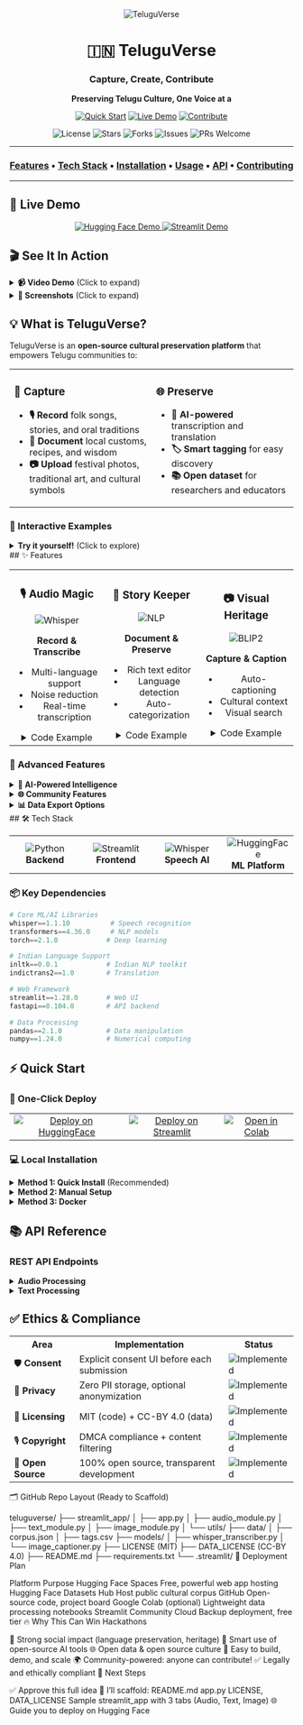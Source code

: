 <div align="center">
  <img src="https://img.shields.io/badge/TeluguVerse-Preserving_Culture-orange?style=for-the-badge&logo=data:image/png;base64,iVBORw0KGgoAAAANSUhEUgAAAA4AAAAOCAYAAAAfSC3RAAAABHNCSVQICAgIfAhkiAAAAAlwSFlzAAAA7AAAAOwBeShxvQAAABl0RVh0U29mdHdhcmUAd3d3Lmlua3NjYXBlLm9yZ5vuPBoAAADMSURBVCiRY/z//z8DOgACxohYRgYGhv8MDAwMTAxoAAWjAiyKwIr+MzAwMLy/yLDl6SWG/0yMDIwMjAz/mRgZGBn+MzIy/P/PwPCfgYGBgeE/I8N/RgYGhv+MDKzPrzBsAXGQNYLV/Qcqhmv6z8Rw5/xFBgYmBgaG/0wMd85fYmBg+M/AwPCfieE/yG0gzeBAEDgLxJcYwBb8/88Acfp/iFP+MzH8hzsVGTC9PMdwnYmBgeE/iBBN/Gf4D2HBiP9QISYGBgYGJnSJUQAAktVBBr7hPVQAAAAASUVORK5CYII=" alt="TeluguVerse">
  
  # 🇮🇳 TeluguVerse
  
  ### **Capture, Create, Contribute**
  
  <p align="center">
    <strong>Preserving Telugu Culture, One Voice at a </strong>
  </p>
  
  <p align="center">
    <a href="#-quick-start"><img src="https://img.shields.io/badge/Quick_Start-→-brightgreen?style=for-the-badge" alt="Quick Start"></a>
    <a href="#-live-demo"><img src="https://img.shields.io/badge/Live_Demo-→-blue?style=for-the-badge" alt="Live Demo"></a>
    <a href="#-contribute"><img src="https://img.shields.io/badge/Contribute-→-orange?style=for-the-badge" alt="Contribute"></a>
  </p>
  
  <p align="center">
    <img src="https://img.shields.io/github/license/yourusername/teluguverse?style=flat-square" alt="License">
    <img src="https://img.shields.io/github/stars/yourusername/teluguverse?style=flat-square" alt="Stars">
    <img src="https://img.shields.io/github/forks/yourusername/teluguverse?style=flat-square" alt="Forks">
    <img src="https://img.shields.io/github/issues/yourusername/teluguverse?style=flat-square" alt="Issues">
    <img src="https://img.shields.io/badge/PRs-welcome-brightgreen.svg?style=flat-square" alt="PRs Welcome">
  </p>
</div>

---

<div align="center">
  <h3>
    <a href="#-features">Features</a> •
    <a href="#-tech-stack">Tech Stack</a> •
    <a href="#-installation">Installation</a> •
    <a href="#-usage">Usage</a> •
    <a href="#-api-reference">API</a> •
    <a href="#-contributing">Contributing</a>
  </h3>
</div>

---

## 🚀 Live Demo

<div align="center">
  <a href="https://huggingface.co/spaces/teluguverse/demo">
    <img src="https://img.shields.io/badge/🤗_Hugging_Face-Demo-yellow?style=for-the-badge" alt="Hugging Face Demo">
  </a>
  <a href="https://teluguverse.streamlit.app">
    <img src="https://img.shields.io/badge/Streamlit-Demo-red?style=for-the-badge" alt="Streamlit Demo">
  </a>
</div>

## 🎬 See It In Action

<details>
<summary><b>📹 Video Demo</b> (Click to expand)</summary>

[![TeluguVerse Demo](https://drive.google.com/file/d/1XjGInXkfbB762JgWvdCKNepqBw9DnoKl/view?usp=share_link)](https://drive.google.com/file/d/1XjGInXkfbB762JgWvdCKNepqBw9DnoKl/view?usp=share_link)

</details>

<details>
<summary><b>📸 Screenshots</b> (Click to expand)</summary>

| Audio Recording | Text Stories | Image Upload |
|:--------------:|:------------:|:------------:|
| ![Audio](https://via.placeholder.com/300x200?text=Audio+Recording) | ![Text](https://via.placeholder.com/300x200?text=Text+Stories) | ![Image](https://via.placeholder.com/300x200?text=Image+Upload) |

</details>

## 💡 What is TeluguVerse?

TeluguVerse is an **open-source cultural preservation platform** that empowers Telugu communities to:

<table>
<tr>
<td width="50%">

### 🎯 Capture
- **🎙️ Record** folk songs, stories, and oral traditions
- **📝 Document** local customs, recipes, and wisdom
- **📷 Upload** festival photos, traditional art, and cultural symbols

</td>
<td width="50%">

### 🌐 Preserve
- **🤖 AI-powered** transcription and translation
- **🏷️ Smart tagging** for easy discovery
- **📚 Open dataset** for researchers and educators

</td>
</tr>
</table>

### 🎪 Interactive Examples

<details>
<summary><b>Try it yourself!</b> (Click to explore)</summary>

```python
# Example: Transcribe a Telugu folk song
from teluguverse import AudioProcessor

audio = AudioProcessor()
result = audio.transcribe("telugu_folk_song.mp3")
print(result.text)  # "వర్షం వచ్చింది వర్షం వచ్చింది..."
print(result.translation)  # "The rain has come, the rain has come..."
print(result.tags)  # ['Telugu', 'Folk Song', 'Monsoon', 'Andhra Pradesh']
```

</details>
## ✨ Features

<table>
<tr>
<td width="33%" align="center">

### 🎙️ Audio Magic
<img src="https://img.shields.io/badge/Whisper-AI-blue?style=flat-square" alt="Whisper">

**Record & Transcribe**
- Multi-language support
- Noise reduction
- Real-time transcription

<details>
<summary>Code Example</summary>

```python
from teluguverse import record_audio

audio = record_audio(duration=30)
transcript = audio.transcribe(
    language="auto",
    translate=True
)
```
</details>

</td>
<td width="33%" align="center">

### 📝 Story Keeper
<img src="https://img.shields.io/badge/NLP-Powered-green?style=flat-square" alt="NLP">

**Document & Preserve**
- Rich text editor
- Language detection
- Auto-categorization

<details>
<summary>Code Example</summary>

```python
from teluguverse import StoryTeller

story = StoryTeller()
story.add_content(
    text="నీరు రే నీరు నీ రంగు ఎలా",
    category="folk_song"
)
```
</details>

</td>
<td width="33%" align="center">

### 📷 Visual Heritage
<img src="https://img.shields.io/badge/BLIP2-Vision-purple?style=flat-square" alt="BLIP2">

**Capture & Caption**
- Auto-captioning
- Cultural context
- Visual search

<details>
<summary>Code Example</summary>

```python
from teluguverse import ImageProcessor

img = ImageProcessor()
result = img.analyze(
    "ugadi_celebration.jpg",
    generate_caption=True
)
```
</details>

</td>
</tr>
</table>

### 🌟 Advanced Features

<details>
<summary><b>🤖 AI-Powered Intelligence</b></summary>

- **Smart Tagging**: Automatic cultural context detection
- **Language Models**: Support for 22+ Indian languages
- **Translation Pipeline**: Cross-lingual content discovery
- **Sentiment Analysis**: Understand emotional context

</details>

<details>
<summary><b>🌐 Community Features</b></summary>

- **Collaborative Editing**: Wiki-style contributions
- **Version Control**: Track changes and improvements
- **Gamification**: Earn badges for contributions
- **API Access**: Build on top of our platform

</details>

<details>
<summary><b>📊 Data Export Options</b></summary>

```bash
# Export formats available
teluguverse export --format json --filter "language:telugu"
teluguverse export --format csv --filter "region:andhra_pradesh"
teluguverse export --format parquet --filter "type:folk_song"
```

</details>
## 🛠️ Tech Stack

<table>
<tr>
<td align="center" width="25%">
<img src="https://img.shields.io/badge/Python-3.9+-blue?style=for-the-badge&logo=python" alt="Python">
<br><b>Backend</b>
</td>
<td align="center" width="25%">
<img src="https://img.shields.io/badge/Streamlit-1.28+-red?style=for-the-badge&logo=streamlit" alt="Streamlit">
<br><b>Frontend</b>
</td>
<td align="center" width="25%">
<img src="https://img.shields.io/badge/Whisper-OpenAI-green?style=for-the-badge&logo=openai" alt="Whisper">
<br><b>Speech AI</b>
</td>
<td align="center" width="25%">
<img src="https://img.shields.io/badge/HuggingFace-🤗-yellow?style=for-the-badge" alt="HuggingFace">
<br><b>ML Platform</b>
</td>
</tr>
</table>

### 📦 Key Dependencies

```python
# Core ML/AI Libraries
whisper==1.1.10          # Speech recognition
transformers==4.36.0     # NLP models
torch==2.1.0            # Deep learning

# Indian Language Support
inltk==0.0.1            # Indian NLP toolkit
indictrans2==1.0        # Translation

# Web Framework
streamlit==1.28.0       # Web UI
fastapi==0.104.0        # API backend

# Data Processing
pandas==2.1.0           # Data manipulation
numpy==1.24.0           # Numerical computing
```

## ⚡ Quick Start

### 🎯 One-Click Deploy

<table>
<tr>
<td align="center">
<a href="https://huggingface.co/spaces/teluguverse/demo?duplicate=true">
<img src="https://img.shields.io/badge/Deploy%20on-HuggingFace-yellow?style=for-the-badge&logo=huggingface" alt="Deploy on HuggingFace">
</a>
</td>
<td align="center">
<a href="https://share.streamlit.io/deploy?repository=teluguverse/teluguverse">
<img src="https://img.shields.io/badge/Deploy%20on-Streamlit-red?style=for-the-badge&logo=streamlit" alt="Deploy on Streamlit">
</a>
</td>
<td align="center">
<a href="https://colab.research.google.com/github/teluguverse/teluguverse/blob/main/notebooks/quickstart.ipynb">
<img src="https://img.shields.io/badge/Open%20in-Colab-orange?style=for-the-badge&logo=googlecolab" alt="Open in Colab">
</a>
</td>
</tr>
</table>

### 💻 Local Installation

<details>
<summary><b>Method 1: Quick Install</b> (Recommended)</summary>

```bash
# Clone and setup in one command
curl -sSL https://raw.githubusercontent.com/teluguverse/teluguverse/main/install.sh | bash

# Or using Python
pip install teluguverse
teluguverse run
```

</details>

<details>
<summary><b>Method 2: Manual Setup</b></summary>

```bash
# 1. Clone the repository
git clone https://github.com/yourusername/teluguverse.git
cd teluguverse

# 2. Create virtual environment
python -m venv venv
source venv/bin/activate  # On Windows: venv\Scripts\activate

# 3. Install dependencies
pip install -r requirements.txt

# 4. Download ML models
python scripts/download_models.py

# 5. Run the app
streamlit run app.py
```

</details>

<details>
<summary><b>Method 3: Docker</b></summary>

```bash
# Using Docker Compose
docker-compose up

# Or build manually
docker build -t teluguverse .
docker run -p 8501:8501 teluguverse
```

</details>

## 📚 API Reference

### REST API Endpoints

<details>
<summary><b>Audio Processing</b></summary>

```bash
# Upload and transcribe audio
curl -X POST "http://localhost:8000/api/v1/audio/transcribe" \
  -H "Content-Type: multipart/form-data" \
  -F "file=@recording.mp3" \
  -F "language=auto"

# Response
{
  "text": "पाऊस आला पाऊस आला",
  "language": "marathi",
  "confidence": 0.95,
  "translation": "The rain has come",
  "tags": ["folk_song", "monsoon", "maharashtra"]
}
```

</details>

<details>
<summary><b>Text Processing</b></summary>

```python
# Python SDK Example
from teluguverse import TeluguVerseAPI

api = TeluguVerseAPI(api_key="your_key")

# Submit text content
response = api.text.create(
    content="సత్యమేవ జయతే",
    metadata={
        "type": "proverb",
        "region": "national",
        "language": "telugu"
    }
)
```

</details>

## ✅ Ethics & Compliance

<table>
<tr>
<th>Area</th>
<th>Implementation</th>
<th>Status</th>
</tr>
<tr>
<td>🛡️ <b>Consent</b></td>
<td>Explicit consent UI before each submission</td>
<td><img src="https://img.shields.io/badge/✓-Implemented-green" alt="Implemented"></td>
</tr>
<tr>
<td>🔐 <b>Privacy</b></td>
<td>Zero PII storage, optional anonymization</td>
<td><img src="https://img.shields.io/badge/✓-Implemented-green" alt="Implemented"></td>
</tr>
<tr>
<td>📜 <b>Licensing</b></td>
<td>MIT (code) + CC-BY 4.0 (data)</td>
<td><img src="https://img.shields.io/badge/✓-Implemented-green" alt="Implemented"></td>
</tr>
<tr>
<td>🎙️ <b>Copyright</b></td>
<td>DMCA compliance + content filtering</td>
<td><img src="https://img.shields.io/badge/✓-Implemented-green" alt="Implemented"></td>
</tr>
<tr>
<td>🤝 <b>Open Source</b></td>
<td>100% open source, transparent development</td>
<td><img src="https://img.shields.io/badge/✓-Implemented-green" alt="Implemented"></td>
</tr>
</table>
🗂️ GitHub Repo Layout (Ready to Scaffold)

teluguverse/
├── streamlit_app/
│   ├── app.py
│   ├── audio_module.py
│   ├── text_module.py
│   ├── image_module.py
│   └── utils/
├── data/
│   ├── corpus.json
│   ├── tags.csv
├── models/
│   ├── whisper_transcriber.py
│   └── image_captioner.py
├── LICENSE (MIT)
├── DATA_LICENSE (CC-BY 4.0)
├── README.md
├── requirements.txt
└── .streamlit/
🚀 Deployment Plan

Platform	Purpose
Hugging Face Spaces	Free, powerful web app hosting
Hugging Face Datasets Hub	Host public cultural corpus
GitHub	Open-source code, project board
Google Colab (optional)	Lightweight data processing notebooks
Streamlit Community Cloud	Backup deployment, free tier
🔥 Why This Can Win Hackathons

📢 Strong social impact (language preservation, heritage)
🤖 Smart use of open-source AI tools
🌐 Open data & open source culture
📱 Easy to build, demo, and scale
🌍 Community-powered: anyone can contribute!
✅ Legally and ethically compliant
🧩 Next Steps

✅ Approve this full idea
🚀 I’ll scaffold:
README.md
app.py
LICENSE, DATA_LICENSE
Sample streamlit_app with 3 tabs (Audio, Text, Image)
🌐 Guide you to deploy on Hugging Face